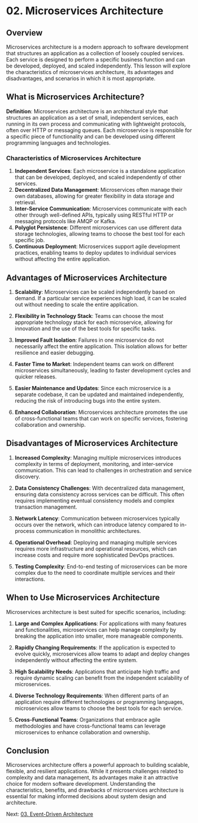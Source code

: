 # 02. Microservices Architecture

## Overview

Microservices architecture is a modern approach to software development that structures an application as a collection of loosely coupled services. Each service is designed to perform a specific business function and can be developed, deployed, and scaled independently. This lesson will explore the characteristics of microservices architecture, its advantages and disadvantages, and scenarios in which it is most appropriate.

## What is Microservices Architecture?

**Definition**: Microservices architecture is an architectural style that structures an application as a set of small, independent services, each running in its own process and communicating with lightweight protocols, often over HTTP or messaging queues. Each microservice is responsible for a specific piece of functionality and can be developed using different programming languages and technologies.

### Characteristics of Microservices Architecture

1. **Independent Services**: Each microservice is a standalone application that can be developed, deployed, and scaled independently of other services.
2. **Decentralized Data Management**: Microservices often manage their own databases, allowing for greater flexibility in data storage and retrieval.
3. **Inter-Service Communication**: Microservices communicate with each other through well-defined APIs, typically using RESTful HTTP or messaging protocols like AMQP or Kafka.
4. **Polyglot Persistence**: Different microservices can use different data storage technologies, allowing teams to choose the best tool for each specific job.
5. **Continuous Deployment**: Microservices support agile development practices, enabling teams to deploy updates to individual services without affecting the entire application.

## Advantages of Microservices Architecture

1. **Scalability**: Microservices can be scaled independently based on demand. If a particular service experiences high load, it can be scaled out without needing to scale the entire application.

2. **Flexibility in Technology Stack**: Teams can choose the most appropriate technology stack for each microservice, allowing for innovation and the use of the best tools for specific tasks.

3. **Improved Fault Isolation**: Failures in one microservice do not necessarily affect the entire application. This isolation allows for better resilience and easier debugging.

4. **Faster Time to Market**: Independent teams can work on different microservices simultaneously, leading to faster development cycles and quicker releases.

5. **Easier Maintenance and Updates**: Since each microservice is a separate codebase, it can be updated and maintained independently, reducing the risk of introducing bugs into the entire system.

6. **Enhanced Collaboration**: Microservices architecture promotes the use of cross-functional teams that can work on specific services, fostering collaboration and ownership.

## Disadvantages of Microservices Architecture

1. **Increased Complexity**: Managing multiple microservices introduces complexity in terms of deployment, monitoring, and inter-service communication. This can lead to challenges in orchestration and service discovery.

2. **Data Consistency Challenges**: With decentralized data management, ensuring data consistency across services can be difficult. This often requires implementing eventual consistency models and complex transaction management.

3. **Network Latency**: Communication between microservices typically occurs over the network, which can introduce latency compared to in-process communication in monolithic architectures.

4. **Operational Overhead**: Deploying and managing multiple services requires more infrastructure and operational resources, which can increase costs and require more sophisticated DevOps practices.

5. **Testing Complexity**: End-to-end testing of microservices can be more complex due to the need to coordinate multiple services and their interactions.

## When to Use Microservices Architecture

Microservices architecture is best suited for specific scenarios, including:

1. **Large and Complex Applications**: For applications with many features and functionalities, microservices can help manage complexity by breaking the application into smaller, more manageable components.

2. **Rapidly Changing Requirements**: If the application is expected to evolve quickly, microservices allow teams to adapt and deploy changes independently without affecting the entire system.

3. **High Scalability Needs**: Applications that anticipate high traffic and require dynamic scaling can benefit from the independent scalability of microservices.

4. **Diverse Technology Requirements**: When different parts of an application require different technologies or programming languages, microservices allow teams to choose the best tools for each service.

5. **Cross-Functional Teams**: Organizations that embrace agile methodologies and have cross-functional teams can leverage microservices to enhance collaboration and ownership.

## Conclusion

Microservices architecture offers a powerful approach to building scalable, flexible, and resilient applications. While it presents challenges related to complexity and data management, its advantages make it an attractive choice for modern software development. Understanding the characteristics, benefits, and drawbacks of microservices architecture is essential for making informed decisions about system design and architecture.

Next: [03. Event-Driven Architecture](./03-event-driven-architecture.md)
